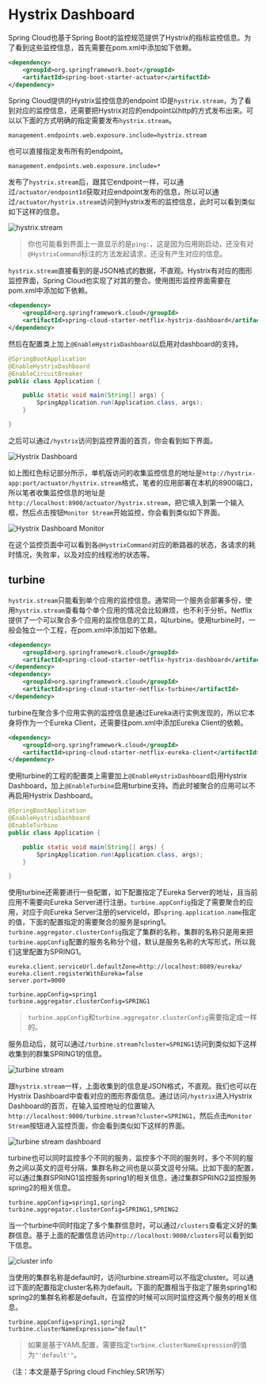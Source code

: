 # Hystrix Dashboard

Spring Cloud也基于Spring Boot的监控规范提供了Hystrix的指标监控信息。为了看到这些监控信息，首先需要在pom.xml中添加如下依赖。

```xml
<dependency>
    <groupId>org.springframework.boot</groupId>
    <artifactId>spring-boot-starter-actuator</artifactId>
</dependency>
```

Spring Cloud提供的Hystrix监控信息的endpoint ID是`hystrix.stream`，为了看到对应的监控信息，还需要把Hystrix对应的endpoint以http的方式发布出来。可以以下面的方式明确的指定需要发布`hystrix.stream`。

```properties
management.endpoints.web.exposure.include=hystrix.stream
```

也可以直接指定发布所有的endpoint。

```properties
management.endpoints.web.exposure.include=*
```

发布了`hystrix.stream`后，跟其它endpoint一样，可以通过`/actuator/endpointId`获取对应endpoint发布的信息，所以可以通过`/actuator/hystrix.stream`访问到Hystrix发布的监控信息，此时可以看到类似如下这样的信息。

![hystrix.stream](image/hystrix.stream.png)

> 你也可能看到界面上一直显示的是`ping:`，这是因为应用刚启动，还没有对`@HystrixCommand`标注的方法发起请求，还没有产生对应的信息。

`hystrix.stream`直接看到的是JSON格式的数据，不直观。Hystrix有对应的图形监控界面，Spring Cloud也实现了对其的整合。使用图形监控界面需要在pom.xml中添加如下依赖。

```xml
<dependency>
    <groupId>org.springframework.cloud</groupId>
    <artifactId>spring-cloud-starter-netflix-hystrix-dashboard</artifactId>
</dependency>
```

然后在配置类上加上`@EnableHystrixDashboard`以启用对dashboard的支持。

```java
@SpringBootApplication
@EnableHystrixDashboard
@EnableCircuitBreaker
public class Application {

    public static void main(String[] args) {
        SpringApplication.run(Application.class, args);
    }

}
```

之后可以通过`/hystrix`访问到监控界面的首页，你会看到如下界面。

![Hystrix Dashboard](image/hystrix.dashboard.png)

如上图红色标记部分所示，单机版访问的收集监控信息的地址是`http://hystrix-app:port/actuator/hystrix.stream`格式，笔者的应用部署在本机的8900端口，所以笔者收集监控信息的地址是`http://localhost:8900/actuator/hystrix.stream`，把它填入到第一个输入框，然后点击按钮`Monitor Stream`开始监控，你会看到类似如下界面。

![Hystrix Dashboard Monitor](image/hystrix.dashboard.monitor.single.png)

在这个监控页面中可以看到各`@HystrixCommand`对应的断路器的状态，各请求的耗时情况，失败率，以及对应的线程池的状态等。

## turbine

`hystrix.stream`只能看到单个应用的监控信息。通常同一个服务会部署多份，使用`hystrix.stream`查看每个单个应用的情况会比较麻烦，也不利于分析。Netflix提供了一个可以聚合多个应用的监控信息的工具，叫turbine。使用turbine时，一般会独立一个工程，在pom.xml中添加如下依赖。

```xml
<dependency>
    <groupId>org.springframework.cloud</groupId>
    <artifactId>spring-cloud-starter-netflix-hystrix-dashboard</artifactId>
</dependency>
<dependency>
    <groupId>org.springframework.cloud</groupId>
    <artifactId>spring-cloud-starter-netflix-turbine</artifactId>
</dependency>
```

turbine在聚合多个应用实例的监控信息是通过Eureka进行实例发现的，所以它本身将作为一个Eureka Client，还需要往pom.xml中添加Eureka Client的依赖。

```xml
<dependency>
    <groupId>org.springframework.cloud</groupId>
    <artifactId>spring-cloud-starter-netflix-eureka-client</artifactId>
</dependency>
```

使用turbine的工程的配置类上需要加上`@EnableHystrixDashboard`启用Hystrix Dashboard，加上`@EnableTurbine`启用turbine支持。而此时被聚合的应用可以不再启用Hystrix Dashboard。

```java
@SpringBootApplication
@EnableHystrixDashboard
@EnableTurbine
public class Application {

    public static void main(String[] args) {
        SpringApplication.run(Application.class, args);
    }

}
```

使用turbine还需要进行一些配置，如下配置指定了Eureka Server的地址，且当前应用不需要向Eureka Server进行注册。`turbine.appConfig`指定了需要聚合的应用，对应于向Eureka Server注册的serviceId，即`spring.application.name`指定的值，下面的配置指定的需要聚合的服务是spring1。`turbine.aggregator.clusterConfig`指定了集群的名称，集群的名称只是用来把`turbine.appConfig`配置的服务名称分个组，默认是服务名称的大写形式，所以我们这里配置为SPRING1。

```properties
eureka.client.serviceUrl.defaultZone=http://localhost:8089/eureka/
eureka.client.registerWithEureka=false
server.port=9000

turbine.appConfig=spring1
turbine.aggregator.clusterConfig=SPRING1
```

> `turbine.appConfig`和`turbine.aggregator.clusterConfig`需要指定成一样的。

服务启动后，就可以通过`/turbine.stream?cluster=SPRING1`访问到类似如下这样收集到的群集SPRING1的信息。

![turbine stream](image/turbine.stream.png)

跟`hystrix.stream`一样，上面收集到的信息是JSON格式，不直观。我们也可以在Hystrix Dashboard中查看对应的图形界面信息。通过访问`/hystrix`进入Hystrix Dashboard的首页，在输入监控地址的位置输入`http://localhost:9000/turbine.stream?cluster=SPRING1`，然后点击`Monitor Stream`按钮进入监控页面，你会看到类似如下这样的界面。

![turbine stream dashboard](image/turbine.stream.dashboard.png)

turbine也可以同时监控多个不同的服务，监控多个不同的服务时，多个不同的服务之间以英文的逗号分隔，集群名称之间也是以英文逗号分隔。比如下面的配置，可以通过集群SPRING1监控服务spring1的相关信息，通过集群SPRING2监控服务spring2的相关信息。

```properties
turbine.appConfig=spring1,spring2
turbine.aggregator.clusterConfig=SPRING1,SPRING2
```

当一个turbine中同时指定了多个集群信息时，可以通过`/clusters`查看定义好的集群信息。基于上面的配置信息访问`http://localhost:9000/clusters`可以看到如下信息。

![cluster info](image/turbine.stream.clusters.png)

当使用的集群名称是default时，访问turbine.stream可以不指定cluster。可以通过下面的配置指定cluster名称为default。下面的配置相当于指定了服务spring1和spring2的集群名称都是default，在监控的时候可以同时监控这两个服务的相关信息。

```properties
turbine.appConfig=spring1,spring2
turbine.clusterNameExpression="default"
```

> 如果是基于YAML配置，需要指定`turbine.clusterNameExpression`的值为`"'default'"`。


（注：本文是基于Spring cloud Finchley.SR1所写）


